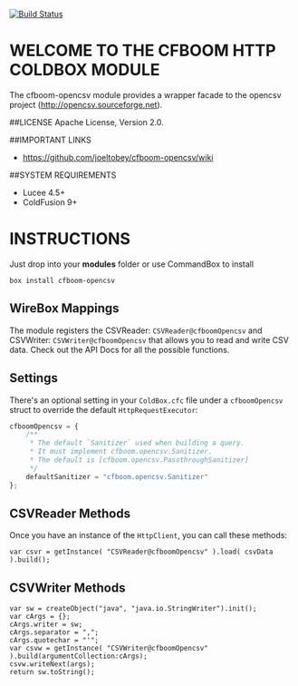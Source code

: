 [![Build Status](https://api.travis-ci.org/joeltobey/cfboom-opencsv.svg?branch=development)](https://travis-ci.org/joeltobey/cfboom-opencsv)

# WELCOME TO THE CFBOOM HTTP COLDBOX MODULE
The cfboom-opencsv module provides a wrapper facade to the opencsv project (http://opencsv.sourceforge.net).

##LICENSE
Apache License, Version 2.0.

##IMPORTANT LINKS
- https://github.com/joeltobey/cfboom-opencsv/wiki

##SYSTEM REQUIREMENTS
- Lucee 4.5+
- ColdFusion 9+

# INSTRUCTIONS
Just drop into your **modules** folder or use CommandBox to install

`box install cfboom-opencsv`

## WireBox Mappings
The module registers the CSVReader: `CSVReader@cfboomOpencsv` and CSVWriter: `CSVWriter@cfboomOpencsv` that allows you to read and write CSV data. Check out the API Docs for all the possible functions.

## Settings
There's an optional setting in your `ColdBox.cfc` file under a `cfboomOpencsv` struct to override the default `HttpRequestExecutor`:

```js
cfboomOpencsv = {
    /**
     * The default `Sanitizer` used when building a query.
     * It must implement cfboom.opencsv.Sanitizer.
     * The default is [cfboom.opencsv.PassthroughSanitizer]
     */
    defaultSanitizer = "cfboom.opencsv.Sanitizer"
};
```

## CSVReader Methods

Once you have an instance of the `HttpClient`, you can call these methods:

```
var csvr = getInstance( "CSVReader@cfboomOpencsv" ).load( csvData ).build();
```

## CSVWriter Methods

```
var sw = createObject("java", "java.io.StringWriter").init();
var cArgs = {};
cArgs.writer = sw;
cArgs.separator = ",";
cArgs.quotechar = "'";
var csvw = getInstance( "CSVWriter@cfboomOpencsv" ).build(argumentCollection:cArgs);
csvw.writeNext(args);
return sw.toString();
```
